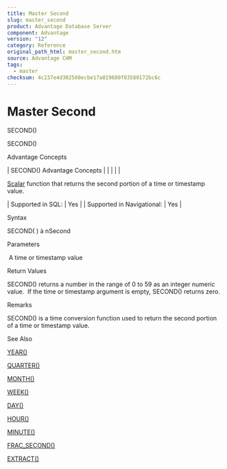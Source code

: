 ```yaml
---
title: Master Second
slug: master_second
product: Advantage Database Server
component: Advantage
version: "12"
category: Reference
original_path_html: master_second.htm
source: Advantage CHM
tags:
  - master
checksum: 4c237e4d302508ecbe17a819680f83580172bc6c
---
```


# Master Second

SECOND()

SECOND()

Advantage Concepts

| SECOND()  Advantage Concepts |  |  |  |  |

[Scalar](master_supported_scalar_functions.md) function that returns the second portion of a time or timestamp value.

| Supported in SQL: | Yes |
| Supported in Navigational: | Yes |

Syntax

SECOND( <tTime> ) à nSecond

Parameters

<tTime>  A time or timestamp value

Return Values

SECOND() returns a number in the range of 0 to 59 as an integer numeric value.  If the time or timestamp argument is empty, SECOND() returns zero.

Remarks

SECOND() is a time conversion function used to return the second portion of a time or timestamp value.

See Also

[YEAR()](master_year.md)

[QUARTER()](master_quarter.md)

[MONTH()](master_month.md)

[WEEK()](master_week.md)

[DAY()](master_day.md)

[HOUR()](master_hour.md)

[MINUTE()](master_minute.md)

[FRAC\_SECOND()](master_frac_second.md)

[EXTRACT()](master_extract.md)
